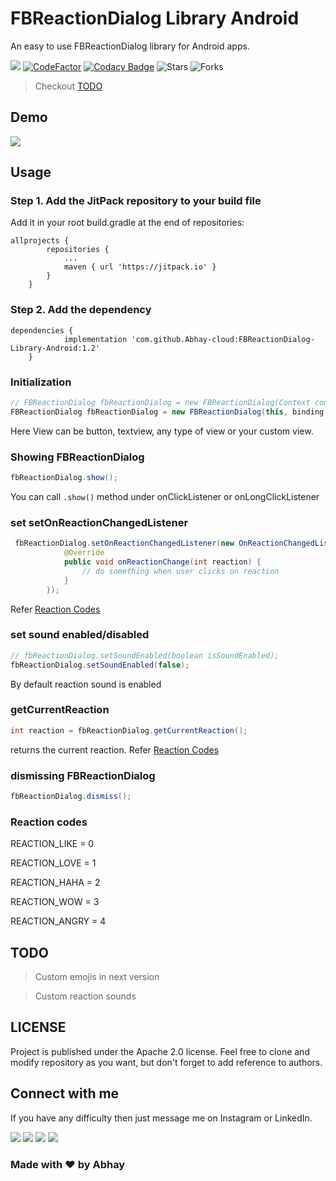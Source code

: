 
# FBReactionDialog Library Android

An easy to use FBReactionDialog library for Android apps.

[![](https://jitpack.io/v/Abhay-cloud/FBReactionDialog-Library-Android.svg)](https://jitpack.io/#Abhay-cloud/FBReactionDialog-Library-Android)      [![CodeFactor](https://www.codefactor.io/repository/github/abhay-cloud/fbreactiondialog-library-android/badge)](https://www.codefactor.io/repository/github/abhay-cloud/fbreactiondialog-library-android) 
[![Codacy Badge](https://app.codacy.com/project/badge/Grade/cb4cfa68dd084f1c82f552175d4443d8)](https://www.codacy.com/gh/Abhay-cloud/FBReactionDialog-Library-Android/dashboard?utm_source=github.com&amp;utm_medium=referral&amp;utm_content=Abhay-cloud/FBReactionDialog-Library-Android&amp;utm_campaign=Badge_Grade)
![Stars](https://img.shields.io/github/stars/Abhay-cloud/FBReactionDialog-Library-Android.svg)
![Forks](https://img.shields.io/github/forks/Abhay-cloud/FBReactionDialog-Library-Android.svg)

> Checkout [TODO](#todo)

## Demo

![](https://j.gifs.com/OgRnKE.gif)

## Usage

### Step 1. Add the JitPack repository to your build file
Add it in your root build.gradle at the end of repositories:
```
allprojects {
		repositories {
			...
			maven { url 'https://jitpack.io' }
		}
	}
```
### Step 2. Add the dependency
```
dependencies {
	        implementation 'com.github.Abhay-cloud:FBReactionDialog-Library-Android:1.2'
	}
```    

### Initialization
```java 
// FBReactionDialog fbReactionDialog = new FBReactionDialog(Context context, View view);
FBReactionDialog fbReactionDialog = new FBReactionDialog(this, binding.likeButton);
```
Here View can be button, textview, any type of view or your custom view.

### Showing FBReactionDialog
```java
fbReactionDialog.show();
```
You can call `.show()` method under onClickListener or onLongClickListener

### set setOnReactionChangedListener
```java
 fbReactionDialog.setOnReactionChangedListener(new OnReactionChangedListener() {
            @Override
            public void onReactionChange(int reaction) {
                // do something when user clicks on reaction
            }
        });
```		
Refer [Reaction Codes](#codes)

### set sound enabled/disabled
```java
// fbReactionDialog.setSoundEnabled(boolean isSoundEnabled);
fbReactionDialog.setSoundEnabled(false);
```
By default reaction sound is enabled

### getCurrentReaction
```java
int reaction = fbReactionDialog.getCurrentReaction();
```
returns the current reaction. Refer [Reaction Codes](#codes)

### dismissing FBReactionDialog
```java
fbReactionDialog.dismiss();
```

<a name="codes"></a>
### Reaction codes
  REACTION_LIKE = 0

  REACTION_LOVE = 1

  REACTION_HAHA = 2

  REACTION_WOW = 3

  REACTION_ANGRY = 4
  
  <a name="todo"></a>
  ## TODO
  > Custom emojis in next version
  
  > Custom reaction sounds 

  ## LICENSE
Project is published under the Apache 2.0 license. Feel free to clone and modify repository as you want, but don't forget to add reference to authors.

## Connect with me
If you have any difficulty then just message me on Instagram or LinkedIn.

[![](https://img.shields.io/badge/LinkedIn-0077B5?style=for-the-badge&logo=linkedin&logoColor=white)](https://www.linkedin.com/in/abhaysing-bhosale-7177a91a5/)
[![](https://img.shields.io/badge/Twitter-1DA1F2?style=for-the-badge&logo=twitter&logoColor=white)](https://twitter.com/Abhay_Developer)
[![](https://img.shields.io/badge/Instagram-E4405F?style=for-the-badge&logo=instagram&logoColor=white)](https://www.instagram.com/its_sn_abhay/)
[![](https://img.shields.io/badge/Telegram-2CA5E0?style=for-the-badge&logo=telegram&logoColor=white)](https://t.me/abhaycloud)


### Made with ❤️ by Abhay
